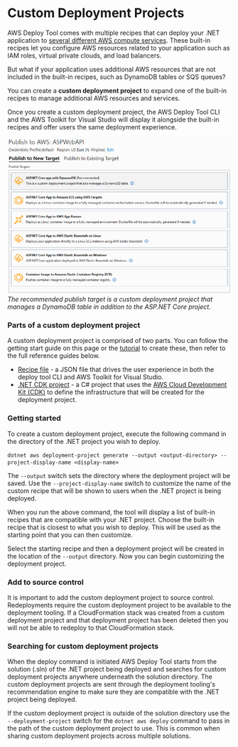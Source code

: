 # Custom Deployment Projects

AWS Deploy Tool comes with multiple recipes that can deploy your .NET application to [several different AWS compute services](../support.md). These built-in recipes let you configure AWS resources related to your application such as IAM roles, virtual private clouds, and load balancers.

But what if your application uses additional AWS resources that are not included in the built-in recipes, such as DynamoDB tables or SQS queues? 

You can create a **custom deployment project** to expand one of the built-in recipes to manage additional AWS resources and services. 

Once you create a custom deployment project, the AWS Deploy Tool CLI and the AWS Toolkit for Visual Studio will display it alongside the built-in recipes and offer users the same deployment experience.

![Custom Deployment Project in AWS Toolkit for Visual Studio](../../assets/images/custom-deployment-project.png)
_The recommended publish target is a custom deployment project that manages a DynamoDB table in addition to the ASP.NET Core project._

### Parts of a custom deployment project

A custom deployment project is comprised of two parts. You can follow the getting start guide on this page or the [tutorial](./tutorial.md) to create these, then refer to the full reference guides below.

* [Recipe file](./recipe-file.md) - a JSON file that drives the user experience in both the deploy tool CLI and AWS Toolkit for Visual Studio.  
* [.NET CDK project](./cdk-project.md) - a C# project that uses the [AWS Cloud Development Kit (CDK)](https://aws.amazon.com/cdk/) to define the infrastructure that will be created for the deployment project. 

### Getting started

To create a custom deployment project, execute the following command in the directory of the .NET project you wish to deploy.

    dotnet aws deployment-project generate --output <output-directory> --project-display-name <display-name> 

The `--output` switch sets the directory where the deployment project will be saved. Use the `--project-display-name` switch to customize the name of the custom recipe that will be shown to users when the .NET project is being deployed.

When you run the above command, the tool will display a list of built-in recipes that are compatible with your .NET project. Choose the built-in recipe that is closest to what you wish to deploy. This will be used as the starting point that you can then customize.

Select the starting recipe and then a deployment project will be created in the location of the `--output` directory. Now you can begin customizing the deployment project.


### Add to source control

It is important to add the custom deployment project to source control. Redeployments require the custom deployment project to be available to the deployment tooling. If a CloudFormation stack was created from a custom deployment project and that 
deployment project has been deleted then you will not be able to redeploy to that CloudFormation stack.


### Searching for custom deployment projects

When the deploy command is initiated AWS Deploy Tool starts from the solution (.sln) of the .NET project being deployed and searches for custom deployment projects anywhere underneath the solution directory. The custom deployment projects are sent through the deployment tooling's recommendation engine to make sure they are compatible with the .NET project being deployed.

If the custom deployment project is outside of the solution directory use the `--deployment-project` switch for the `dotnet aws deploy` command to pass in the path of the custom deployment project to use. This is common when sharing custom deployment projects across multiple solutions.

